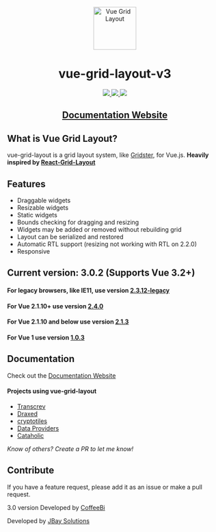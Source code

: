 <p align="center"><a href="https://merfais.github.io/vue-grid-layout-v3/" target="_blank" rel="noopener noreferrer"><img width="100" src="https://merfais.github.io/vue-grid-layout-v3/assets/img/logo.png" alt="Vue Grid Layout"></a></p>

<h1 align="center">vue-grid-layout-v3</h1>

<p align="center">
<a href="https://www.npmjs.com/package/vue-grid-layout-v3">
    <img src="https://img.shields.io/npm/v/vue-grid-layout.svg"/>
    <img src="https://img.shields.io/npm/dm/vue-grid-layout.svg"/>
</a>
<a href="https://github.com/jbaysolutions/vue-grid-layout/releases">
    <img src="https://img.shields.io/github/size/jbaysolutions/vue-grid-layout/dist/vue-grid-layout.umd.min.js"/>
</a>
<!--a href="https://vuejs.org/">
    <img src="https://img.shields.io/badge/vue-2.2.x-brightgreen.svg"/>
</a-->
</p>
<h2 align="center">
<a href="https://merfais.github.io/vue-grid-layout-v3/" target="_blank">Documentation Website</a>
</h2>

## What is Vue Grid Layout?

vue-grid-layout is a grid layout system, like [Gridster](http://dsmorse.github.io/gridster.js/), for Vue.js. **Heavily inspired by [React-Grid-Layout](https://github.com/STRML/react-grid-layout)**

## Features

* Draggable widgets
* Resizable widgets
* Static widgets
* Bounds checking for dragging and resizing
* Widgets may be added or removed without rebuilding grid
* Layout can be serialized and restored
* Automatic RTL support (resizing not working with RTL on 2.2.0)
* Responsive

## **Current version:** 3.0.2 (Supports Vue 3.2+)

#### **For legacy browsers**, like IE11, use version [2.3.12-legacy](https://github.com/jbaysolutions/vue-grid-layout/tree/legacy)
#### **For Vue 2.1.10+ use version [2.4.0](https://github.com/jbaysolutions/vue-grid-layout/tree/2.4.0)**
#### **For Vue 2.1.10 and below use version [2.1.3](https://github.com/jbaysolutions/vue-grid-layout/tree/2.1.3)**
#### **For Vue 1 use version [1.0.3](https://github.com/jbaysolutions/vue-grid-layout/tree/1.0.3)**

## Documentation

Check out the <a href="https://merfais.github.io/vue-grid-layout-v3/" target="_blank">Documentation Website</a>

<!--
Chinese documentation: [简体中文](./README-zh_CN.md)
-->

#### Projects using vue-grid-layout

- [Transcrev](https://www.transcrev.com/?utm_source=github&utm_medium=web&utm_campaign=vue-grid-layout)
- [Draxed](https://www.draxed.com/?utm_source=github&utm_medium=web&utm_campaign=vue-grid-layout)
- [cryptotiles](https://www.cryptotiles.io/?utm_source=github&utm_medium=web&utm_campaign=vue-grid-layout)
- [Data Providers](https://www.dataproviders.io/?utm_source=github&utm_medium=web&utm_campaign=vue-grid-layout)
- [Cataholic](https://cataholic.glitch.me/)

*Know of others? Create a PR to let me know!*


## Contribute

If you have a feature request, please add it as an issue or make a pull request.


3.0 version Developed by <a href="https://github.com/merfais">CoffeeBi</a>

Developed by <a href="https://www.jbaysolutions.com">JBay Solutions</a>
